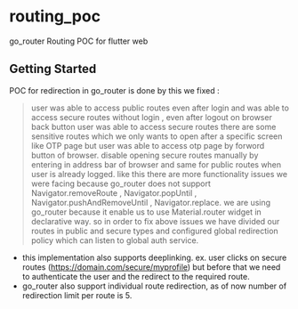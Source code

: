 # routing_poc

go_router Routing POC for flutter web

## Getting Started

POC for redirection in go_router is done by this we fixed :
> user was able to access public routes even after login and was able to access secure routes without login ,
> even after logout on browser back button user was able to access secure routes
> there are some sensitive routes which we only wants to open after a specific screen like OTP page but user was able to access otp page by forword button of browser.
> disable opening secure routes manually by entering in address bar of browser and same for public routes when user is already logged.
> like this there are more functionality issues we were facing because go_router does not support Navigator.removeRoute , Navigator.popUntil , Navigator.pushAndRemoveUntil , Navigator.replace.
we are using go_router because it enable us to use Material.router widget in declarative way.
so in order to fix above issues we have divided our routes in public and secure types and configured global redirection policy which can listen to global auth service.
* this implementation also supports deeplinking. ex. user clicks on secure routes (https://domain.com/secure/myprofile) but before that we need to authenticate the user and the redirect to the required route.
* go_router also support individual route redirection, as of now number of redirection limit per route is 5.

